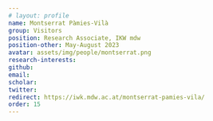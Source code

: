 ```yaml
---
# layout: profile
name: Montserrat Pàmies-Vilà
group: Visitors
position: Research Associate, IKW mdw
position-other: May-August 2023
avatar: assets/img/people/montserrat.png
research-interests: 
github: 
email: 
scholar: 
twitter: 
redirect: https://iwk.mdw.ac.at/montserrat-pamies-vila/
order: 15
---
```

